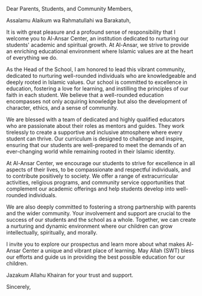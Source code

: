 Dear Parents, Students, and Community Members,

Assalamu Alaikum wa Rahmatullahi wa Barakatuh,

It is with great pleasure and a profound sense of responsibility that I welcome you to Al-Ansar Center, an institution dedicated to nurturing our students' academic and spiritual growth. At Al-Ansar, we strive to provide an enriching educational environment where Islamic values are at the heart of everything we do.

As the Head of the School, I am honored to lead this vibrant community, dedicated to nurturing well-rounded individuals who are knowledgeable and deeply rooted in Islamic values. Our school is committed to excellence in education, fostering a love for learning, and instilling the principles of our faith in each student. We believe that a well-rounded education encompasses not only acquiring knowledge but also the development of character, ethics, and a sense of community.

We are blessed with a team of dedicated and highly qualified educators who are passionate about their roles as mentors and guides. They work tirelessly to create a supportive and inclusive atmosphere where every student can thrive. Our curriculum is designed to challenge and inspire, ensuring that our students are well-prepared to meet the demands of an ever-changing world while remaining rooted in their Islamic identity.

At Al-Ansar Center, we encourage our students to strive for excellence in all aspects of their lives, to be compassionate and respectful individuals, and to contribute positively to society. We offer a range of extracurricular activities, religious programs, and community service opportunities that complement our academic offerings and help students develop into well-rounded individuals.

We are also deeply committed to fostering a strong partnership with parents and the wider community. Your involvement and support are crucial to the success of our students and the school as a whole. Together, we can create a nurturing and dynamic environment where our children can grow intellectually, spiritually, and morally.

I invite you to explore our prospectus and learn more about what makes Al-Ansar Center a unique and vibrant place of learning. May Allah (SWT) bless our efforts and guide us in providing the best possible education for our children.

Jazakum Allahu Khairan for your trust and support.

Sincerely,